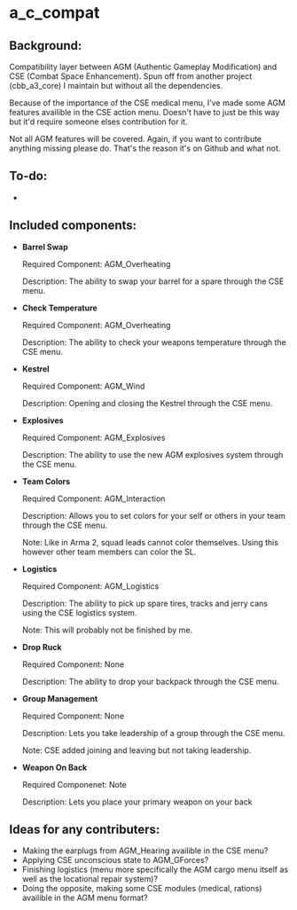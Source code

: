 a_c_compat
==========


Background:
---------------------------
Compatibility layer between AGM (Authentic Gameplay Modification) and CSE (Combat Space Enhancement). Spun off from another project (cbb_a3_core) I maintain but without all the dependencies.

Because of the importance of the CSE medical menu, I've made some AGM features availible in the CSE action menu. Doesn't have to just be this way but it'd require someone elses contribution for it.

Not all AGM features will be covered. Again, if you want to contribute anything missing please do. That's the reason it's on Github and what not.

To-do:
---------------------------

  - 

Included components:
---------------------------

  - **Barrel Swap**

    Required Component: AGM_Overheating

    Description: The ability to swap your barrel for a spare through the CSE menu.
    
  - **Check Temperature**

    Required Component: AGM_Overheating

    Description: The ability to check your weapons temperature through the CSE menu.

  - **Kestrel**

    Required Component: AGM_Wind

    Description: Opening and closing the Kestrel through the CSE menu.

  - **Explosives**

    Required Component: AGM_Explosives

    Description: The ability to use the new AGM explosives system through the CSE menu.
    
  - **Team Colors**

    Required Component: AGM_Interaction

    Description: Allows you to set colors for your self or others in your team through the CSE menu.
    
    Note: Like in Arma 2, squad leads cannot color themselves. Using this however other team members can color the SL.

  - **Logistics**

    Required Component: AGM_Logistics

    Description: The ability to pick up spare tires, tracks and jerry cans using the CSE logistics system.

    Note: This will probably not be finished by me.

  - **Drop Ruck**

    Required Component: None

    Description: The ability to drop your backpack through the CSE menu.

  - **Group Management**

    Required Component: None

    Description: Lets you take leadership of a group through the CSE menu.

    Note: CSE added joining and leaving but not taking leadership.
      
  - **Weapon On Back**

    Required Componenet: Note

    Description: Lets you place your primary weapon on your back

Ideas for any contributers:
---------------------------

  - Making the earplugs from AGM_Hearing availible in the CSE menu?
  - Applying CSE unconscious state to AGM_GForces?
  - Finishing logistics (menu more specifically the AGM cargo menu itself as well as the locational repair system)?
  - Doing the opposite, making some CSE modules (medical, rations) availible in the AGM menu format?
